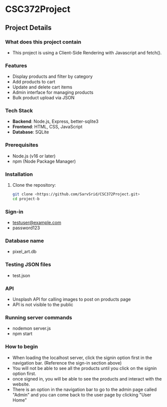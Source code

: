 # CSC372Project

## Project Details

### What does this project contain
* This project is using a Client-Side Rendering with Javascript and fetch(). 

### Features
- Display products and filter by category
- Add products to cart
- Update and delete cart items
- Admin interface for managing products
- Bulk product upload via JSON

### Tech Stack
- **Backend**: Node.js, Express, better-sqlite3
- **Frontend**: HTML, CSS, JavaScript
- **Database**: SQLite

### Prerequisites
- Node.js (v16 or later)
- npm (Node Package Manager)

### Installation
1. Clone the repository:
   ```bash
   git clone <https://github.com/SarvSrid/CSC372Project.git>
   cd project-b

### Sign-in
- testuser@example.com
- password123

### Database name
- pixel_art.db

### Testing JSON files
- test.json

### API 
- Unsplash API for calling images to post on products page
- API is not visible to the public

### Running server commands
- nodemon server.js
- npm start

### How to begin
- When loading the localhost server, click the signin option first in the navigation bar. (Reference the sign-in section above)
- You will not be able to see all the products until you click on the signin option first.
- once signed in, you will be able to see the products and interact with the website.
- There is an option in the navigation bar to go to the admin page called "Admin" and
you can come back to the user page by clicking "User Home" 

